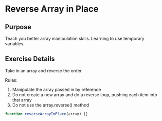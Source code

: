 # Reverse Array in Place

## Purpose
Teach you better array manipulation skills. Learning to use temporary variables.

## Exercise Details
Take in an array and reverse the order.

Rules:
1. Manipulate the array passed in by reference
2. Do not create a new array and do a reverse loop, pushing each item into that array
3. Do not use the array.reverse() method

```js
function reverseArrayInPlace(array) {}
```

